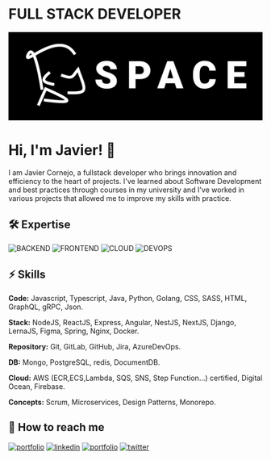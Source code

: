 
# FULL STACK DEVELOPER

<a href="https://www.jjcp.space" target="_blank">
    <img src="assets/logo.png" alt="jjcp.space">
</a>

# Hi, I'm Javier! 👋

I am Javier Cornejo, a fullstack developer who brings innovation and efficiency to the heart of projects. I've learned about Software Development and best practices through courses in my university and I've worked in various projects that allowed me to improve my skills with practice.

## 🛠 Expertise

![BACKEND](https://img.shields.io/badge/BACKEND-Experienced-354c7c)
![FRONTEND](https://img.shields.io/badge/FRONTEND-Freelance_projects-505a74)
![CLOUD](https://img.shields.io/badge/CLOUD-AWS_certified-b0b8ce)
![DEVOPS](https://img.shields.io/badge/SECURITY-Sonarqube_OWASP-BDBEBE)


## ⚡️ Skills

**Code:**  Javascript, Typescript, Java, Python, Golang, CSS, SASS, HTML, GraphQL, gRPC, Json.

**Stack:** NodeJS, ReactJS, Express, Angular, NestJS, NextJS, Django, LernaJS, Figma, Spring, Nginx, Docker.

**Repository:** Git, GitLab, GitHub, Jira, AzureDevOps.

**DB:** Mongo, PostgreSQL, redis, DocumentDB.

**Cloud:** AWS (ECR,ECS,Lambda, SQS, SNS, Step Function...) certified, Digital Ocean, Firebase.

**Concepts:** Scrum, Microservices, Design Patterns, Monorepo.

## 🔗 How to reach me

[![portfolio](https://img.shields.io/badge/my_portfolio-000?style=for-the-badge&logo=ko-fi&logoColor=white)](https://www.jjcp.space)
[![linkedin](https://img.shields.io/badge/linkedin-0A66C2?style=for-the-badge&logo=linkedin&logoColor=white)](https://www.linkedin.com/in/javier-jail-cornejo)
[![portfolio](https://img.shields.io/badge/GitHub-100000?style=for-the-badge&logo=github&logoColor=white)](https://github.com/shionAoi)
[![twitter](https://img.shields.io/badge/Gmail-D14836?style=for-the-badge&logo=gmail&logoColor=white)](mailto:javier.jail.cornejo@gmail.com)
